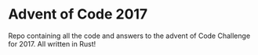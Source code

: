 # Advent of Code 2017

Repo containing all the code and answers to the advent of Code Challenge for 2017.
All written in Rust!
